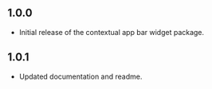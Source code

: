 ## 1.0.0

* Initial release of the contextual app bar widget package.

## 1.0.1

* Updated documentation and readme.
